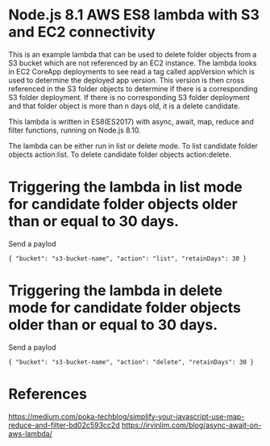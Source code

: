 # Node.js 8.1 AWS ES8 lambda with S3 and EC2 connectivity
This is an example lambda that can be used to delete folder objects from a S3 bucket which are not referenced by an EC2 instance.  The lambda looks in EC2 CoreApp deployments to see read a tag called appVersion which is used to determine the deployed app version.  This version is then cross referenced in the S3 folder objects to determine if there is a corresponding S3 folder deployment. If there is no corresponding S3 folder deployment and that folder object is more than n days old, it is a delete candidate.  

This lambda is written in ES8(ES2017) with async, await, map, reduce and filter functions, running on Node.js 8.10.

The lambda can be either run in list or delete mode.  To list candidate folder objects action:list.  To delete  candidate folder objects action:delete.

# Triggering the lambda in list mode for candidate folder objects older than or equal to 30 days.
Send a paylod
```
{ "bucket": "s3-bucket-name", "action": "list", "retainDays": 30 }
```

# Triggering the lambda in delete mode for candidate folder objects older than or equal to 30 days.
Send a paylod
```
{ "bucket": "s3-bucket-name", "action": "delete", "retainDays": 30 }
```

# References
https://medium.com/poka-techblog/simplify-your-javascript-use-map-reduce-and-filter-bd02c593cc2d
https://irvinlim.com/blog/async-await-on-aws-lambda/

